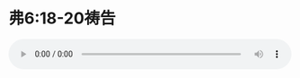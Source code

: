 # 弗6:18-20祷告

<audio style="width: 100%;" preload="false" controls controlslist="nodownload"><source src="//file.simai.life/audio/mp3/old/12122.mp3" type="audio/mpeg">Your browser does not support the audio element.</audio>



